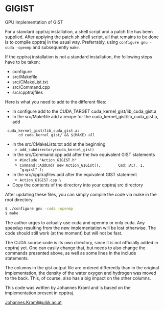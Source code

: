 # GIGIST
GPU Implementation of GIST

For a standard cpptraj installation, a shell script and a patch file has been supplied. After applying the patch.sh shell script, all that remains to be done is to compile cpptraj in the usual way. Preferrably, using `configure gnu -cuda -openmp` and subsequently `make`.

If the cpptraj installation is not a standard installation, the following steps have to be taken:
+ configure
+ src/Makefile
+ src/CMakeList.txt
+ src/Command.cpp
+ src/cpptrajfiles

Here is what you need to add to the different files:
+ In configure add to the CUDA_TARGET cuda_kernel_gist/lib_cuda_gist.a
+ In the src/Makefile add a recipe for the cuda_kernel_gist/lib_cuda_gist.a, add 
```make
 cuda_kernel_gist/lib_cuda_gist.a:
      cd cuda_kernel_gist/ && $(MAKE) all
```
+ In the src/CMakeLists.txt add at the beginning
  - ```add_subdirectory(cuda_kernel_gist)```
+ In the src/Command.cpp add after the two equivalent GIST statements
  - ```#include "Action_GIGIST.h"```
  - ```Command::AddCmd( new Action_GIGist(),        Cmd::ACT, 1, "gigist" );```
+ In the src/cpptrajfiles add after the equivalent GIST statement
  - ```Action_GIGIST.cpp \```
+ Copy the contents of the directory into your cpptraj src directory


After updating these files, you can simply compile the code via 
make in the root directory.

```bash
$ ./configure gnu -cuda -openmp
$ make
```


The author urges to actually use cuda and openmp or only cuda. Any speedup resulting
from the new implementation will be lost otherwise. The code should still work (at the moment) but will not be fast.



The CUDA source code is its own directory, since it is not officially added in cpptraj yet.
One can easily change that, but needs to also change the commands presented above, as well as
some lines in the include statements.

The columns in the gist output file are ordered differently than in the original implementation, the density
of the water oxygen and hydrogen was moved to the back. This, of course, also has a big impact on the other
columns.





This code was written by Johannes Kraml and is based on the implementation present in cpptraj.

<Johannes.Kraml@uibk.ac.at>


